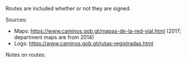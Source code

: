 Routes are included whether or not they are signed.

Sources:
* Maps: https://www.caminos.gob.gt/mapas-de-la-red-vial.html (2017; department maps are from 2014)
* Logs: https://www.caminos.gob.gt/rutas-registradas.html

Notes on routes:
